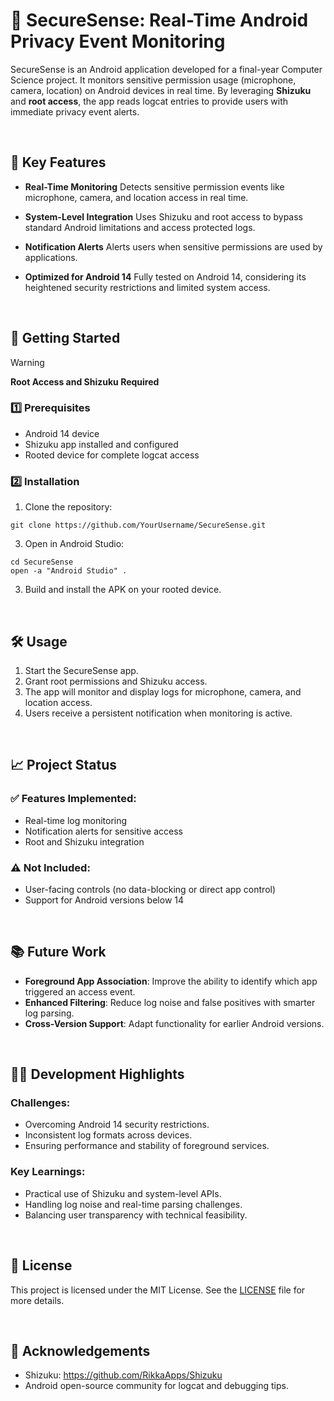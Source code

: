 # 📱 SecureSense: Real-Time Android Privacy Event Monitoring
SecureSense is an Android application developed for a final-year Computer Science project. It monitors sensitive permission usage (microphone, camera, location) on Android devices in real time. By leveraging **Shizuku** and **root access**, the app reads logcat entries to provide users with immediate privacy event alerts.

<br/>

## 🌟 Key Features

- **Real-Time Monitoring**
Detects sensitive permission events like microphone, camera, and location access in real time.

- **System-Level Integration**
Uses Shizuku and root access to bypass standard Android limitations and access protected logs.

- **Notification Alerts**
Alerts users when sensitive permissions are used by applications.

- **Optimized for Android 14**
Fully tested on Android 14, considering its heightened security restrictions and limited system access.

<br/>

## 🚀 Getting Started

> [!WARNING]
> **Root Access and Shizuku Required**

### 1️⃣ Prerequisites

- Android 14 device
- Shizuku app installed and configured
- Rooted device for complete logcat access

### 2️⃣ Installation

1. Clone the repository:
```
git clone https://github.com/YourUsername/SecureSense.git
```
3. Open in Android Studio:
```
cd SecureSense
open -a "Android Studio" .
```
3. Build and install the APK on your rooted device.

<br/>

## 🛠️ Usage

1. Start the SecureSense app.
2. Grant root permissions and Shizuku access.
3. The app will monitor and display logs for microphone, camera, and location access.
4. Users receive a persistent notification when monitoring is active.

<br/>

## 📈 Project Status

### ✅ Features Implemented:
- Real-time log monitoring
- Notification alerts for sensitive access
- Root and Shizuku integration

### ⚠️ Not Included: 
- User-facing controls (no data-blocking or direct app control)
- Support for Android versions below 14

<br/>

## 📚 Future Work
- **Foreground App Association**: Improve the ability to identify which app triggered an access event.
- **Enhanced Filtering**: Reduce log noise and false positives with smarter log parsing.
- **Cross-Version Support**: Adapt functionality for earlier Android versions.

<br/>

## 🧑‍💻 Development Highlights

### Challenges:
- Overcoming Android 14 security restrictions.
- Inconsistent log formats across devices.
- Ensuring performance and stability of foreground services.

### Key Learnings:
- Practical use of Shizuku and system-level APIs.
- Handling log noise and real-time parsing challenges.
- Balancing user transparency with technical feasibility.

<br/>

## 📝 License
This project is licensed under the MIT License. See the [LICENSE](https://github.com/Icetok/secure-sense/blob/main/LICENSE) file for more details.

<br/>

## 🙏 Acknowledgements
- Shizuku: https://github.com/RikkaApps/Shizuku
- Android open-source community for logcat and debugging tips.
